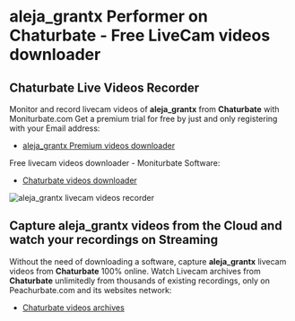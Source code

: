 # aleja_grantx Performer on Chaturbate - Free LiveCam videos downloader

## Chaturbate Live Videos Recorder

Monitor and record livecam videos of **aleja_grantx** from **Chaturbate** with Moniturbate.com
Get a premium trial for free by just and only registering with your Email address:
* [aleja_grantx Premium videos downloader](https://moniturbate.com/request-demo-licence-key.html)

Free livecam videos downloader - Moniturbate Software:
* [Chaturbate videos downloader](https://moniturbate.com/moniturbate-download-software.html)

![aleja_grantx livecam videos recorder](https://peachurnet.com/templates/moniturbate-software.png)


## Capture aleja_grantx videos from the Cloud and watch your recordings on Streaming

Without the need of downloading a software, capture **aleja_grantx** livecam videos from **Chaturbate** 100% online.
Watch Livecam archives from **Chaturbate** unlimitedly from thousands of existing recordings, only on Peachurbate.com and its websites network:
* [Chaturbate videos archives](https://peachurnet.com/)